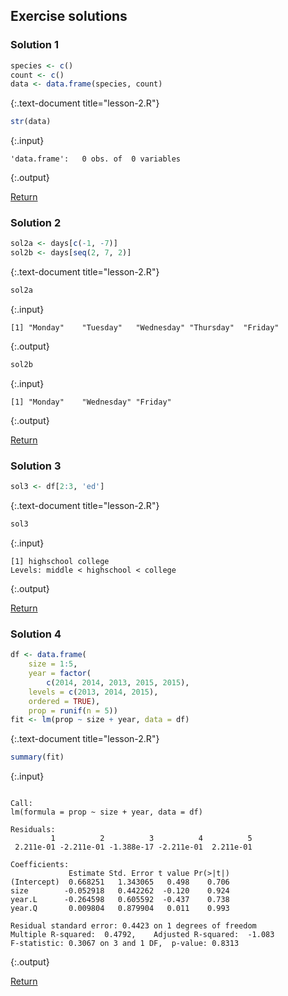 ---
---

## Exercise solutions

<!--split-->

### Solution 1


~~~r
species <- c()
count <- c()
data <- data.frame(species, count)
~~~
{:.text-document title="lesson-2.R"}


~~~r
str(data)
~~~
{:.input}
~~~
'data.frame':	0 obs. of  0 variables
~~~
{:.output}

<aside class="notes" markdown="block">

[Return](#exercise-1)

</aside>

<!--split-->

### Solution 2


~~~r
sol2a <- days[c(-1, -7)]
sol2b <- days[seq(2, 7, 2)]
~~~
{:.text-document title="lesson-2.R"}


~~~r
sol2a
~~~
{:.input}
~~~
[1] "Monday"    "Tuesday"   "Wednesday" "Thursday"  "Friday"   
~~~
{:.output}


~~~r
sol2b
~~~
{:.input}
~~~
[1] "Monday"    "Wednesday" "Friday"   
~~~
{:.output}

<aside class="notes" markdown="block">

[Return](#exercise-2)

</aside>

<!--split-->

### Solution 3


~~~r
sol3 <- df[2:3, 'ed']
~~~
{:.text-document title="lesson-2.R"}


~~~r
sol3
~~~
{:.input}
~~~
[1] highschool college   
Levels: middle < highschool < college
~~~
{:.output}

<aside class="notes" markdown="block">

[Return](#exercise-3)

</aside>

<!--split-->

### Solution 4


~~~r
df <- data.frame(
    size = 1:5,
    year = factor(
        c(2014, 2014, 2013, 2015, 2015),
	levels = c(2013, 2014, 2015),
	ordered = TRUE),
    prop = runif(n = 5))
fit <- lm(prop ~ size + year, data = df)
~~~
{:.text-document title="lesson-2.R"}


~~~r
summary(fit)
~~~
{:.input}
~~~

Call:
lm(formula = prop ~ size + year, data = df)

Residuals:
         1          2          3          4          5 
 2.211e-01 -2.211e-01 -1.388e-17 -2.211e-01  2.211e-01 

Coefficients:
             Estimate Std. Error t value Pr(>|t|)
(Intercept)  0.668251   1.343065   0.498    0.706
size        -0.052918   0.442262  -0.120    0.924
year.L      -0.264598   0.605592  -0.437    0.738
year.Q       0.009804   0.879904   0.011    0.993

Residual standard error: 0.4423 on 1 degrees of freedom
Multiple R-squared:  0.4792,	Adjusted R-squared:  -1.083 
F-statistic: 0.3067 on 3 and 1 DF,  p-value: 0.8313
~~~
{:.output}

<aside class="notes" markdown="block">

[Return](#exercise-4)

</aside>

